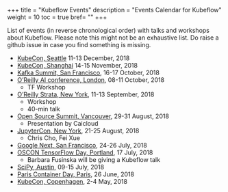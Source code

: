 +++
title = "Kubeflow Events"
description = "Events Calendar for Kubeflow"
weight = 10
toc = true
bref= ""
+++

List of events (in reverse chronological order) with talks and workshops about Kubeflow.
Please note this might not be an exhaustive list. Do raise a github issue in case
you find something is missing.

* [KubeCon, Seattle](https://events.linuxfoundation.org/events/kubecon-cloudnativecon-north-america-2018/) 11-13 December, 2018
* [KubeCon, Shanghai](https://www.lfasiallc.com/events/kubecon-cloudnativecon-china-2018/) 14-15 November, 2018
* [Kafka Summit, San Francisco](https://kafka-summit.org/), 16-17 October, 2018
* [O’Reilly AI conference, London](https://conferences.oreilly.com/artificial-intelligence/ai-eu), 08-11 October, 2018
  - TF Workshop
* [O’Reilly Strata, New York](https://conferences.oreilly.com/strata/strata-ny), 11-13 September, 2018
  - Workshop
  - 40-min talk
* [Open Source Summit, Vancouver](https://events.linuxfoundation.org/events/open-source-summit-north-america-2018/), 29-31 August, 2018
  - Presentation by Caicloud
* [JupyterCon, New York](https://conferences.oreilly.com/jupyter/jup-ny), 21-25 August, 2018
  - Chris Cho, Fei Xue
* [Google Next, San Francisco](https://cloud.withgoogle.com/next18/sf/), 24-26 July, 2018
* [OSCON TensorFlow Day, Portland](https://conferences.oreilly.com/oscon/oscon-or/public/schedule/detail/70899), 17 July, 2018
  - Barbara Fusinska will be giving a Kubeflow talk
* [SciPy, Austin](https://scipy2018.scipy.org/ehome/index.php?eventid=299527&), 09-15 July, 2018
* [Paris Container Day, Paris](https://www.nginx.com/resources/events/paris-container-day/), 26 June, 2018
* [KubeCon, Copenhagen](https://events.linuxfoundation.org/events/kubecon-cloudnativecon-europe-2018/), 2-4 May, 2018
